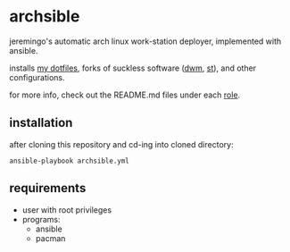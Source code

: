 # archsible

jeremingo's automatic arch linux work-station deployer, implemented with ansible.

installs [my dotfiles](https://github.com/jeremningo/dotfiles), forks of suckless software
([dwm](https://github.com/jeremningo/dwm), [st](https://github.com/jeremningo/st)),
and other configurations.

for more info, check out the README.md files under each [role](roles).

## installation

after cloning this repository and cd-ing into cloned directory:

```
ansible-playbook archsible.yml
```


## requirements

- user with root privileges
- programs:
  - ansible
  - pacman
